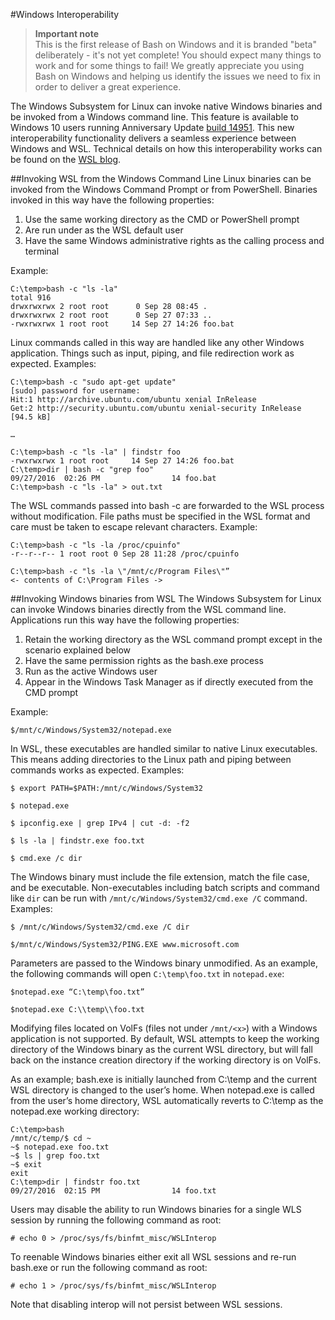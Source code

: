 #Windows Interoperability

> **Important note**  
	This is the first release of Bash on Windows and it is branded "beta" deliberately - it's not yet complete! You should expect many things to work and for some things to fail! We greatly appreciate you using Bash on Windows and helping us identify the issues we need to fix in order to deliver a great experience.

The Windows Subsystem for Linux can invoke native Windows binaries and be invoked from a Windows command line. This feature is available to Windows 10 users running Anniversary Update [build 14951](www.microsoft.com).  This new interoperability functionality delivers a seamless experience between Windows and WSL.  Technical details on how this interoperability works can be found on the [WSL blog](www.microsoft.com). 

##Invoking WSL from the Windows Command Line
Linux binaries can be invoked from the Windows Command Prompt or from PowerShell.  Binaries invoked in this way have the following properties:

1. Use the same working directory as the CMD or PowerShell prompt
2. Are run under as the WSL default user
3. Have the same Windows administrative rights as the calling process and terminal

Example:

```
C:\temp>bash -c "ls -la"
total 916
drwxrwxrwx 2 root root      0 Sep 28 08:45 .
drwxrwxrwx 2 root root      0 Sep 27 07:33 ..
-rwxrwxrwx 1 root root     14 Sep 27 14:26 foo.bat
```

Linux commands called in this way are handled like any other Windows application.  Things such as input, piping, and file redirection work as expected.  Examples:

```
C:\temp>bash -c "sudo apt-get update"
[sudo] password for username:
Hit:1 http://archive.ubuntu.com/ubuntu xenial InRelease
Get:2 http://security.ubuntu.com/ubuntu xenial-security InRelease [94.5 kB]

…

C:\temp>bash -c "ls -la" | findstr foo
-rwxrwxrwx 1 root root     14 Sep 27 14:26 foo.bat
C:\temp>dir | bash -c "grep foo"
09/27/2016  02:26 PM                14 foo.bat
C:\temp>bash -c "ls -la" > out.txt
```

The WSL commands passed into bash -c are forwarded to the WSL process without modification.  File paths must be specified in the WSL format and care must be taken to escape relevant characters. Example:

```
C:\temp>bash -c "ls -la /proc/cpuinfo"
-r--r--r-- 1 root root 0 Sep 28 11:28 /proc/cpuinfo

C:\temp>bash -c "ls -la \"/mnt/c/Program Files\"”
<- contents of C:\Program Files ->
```

##Invoking Windows binaries from WSL
The Windows Subsystem for Linux can invoke Windows binaries directly from the WSL command line.  Applications run this way have the following properties:

1. Retain the working directory as the WSL command prompt except in the scenario explained below 
2. Have the same permission rights as the bash.exe process 
3. Run as the active Windows user
4. Appear in the Windows Task Manager as if directly executed from the CMD prompt  

Example:

```
$/mnt/c/Windows/System32/notepad.exe
```

In WSL, these executables are handled similar to native Linux executables.  This means adding directories to the Linux path and piping between commands works as expected.  Examples:

```
$ export PATH=$PATH:/mnt/c/Windows/System32

$ notepad.exe

$ ipconfig.exe | grep IPv4 | cut -d: -f2

$ ls -la | findstr.exe foo.txt

$ cmd.exe /c dir
```

The Windows binary must include the file extension, match the file case, and be executable.  Non-executables including batch scripts and command like `dir` can be run with `/mnt/c/Windows/System32/cmd.exe /C` command. Examples:

```
$ /mnt/c/Windows/System32/cmd.exe /C dir

$/mnt/c/Windows/System32/PING.EXE www.microsoft.com
```
Parameters are passed to the Windows binary unmodified.  As an example, the following commands will open `C:\temp\foo.txt` in `notepad.exe`:

```
$notepad.exe “C:\temp\foo.txt”

$notepad.exe C:\\temp\\foo.txt
```

Modifying files located on VolFs (files not under `/mnt/<x>`) with a Windows application is not supported.  By default, WSL attempts to keep the working directory of the Windows binary as the current WSL directory, but will fall back on the instance creation directory if the working directory is on VolFs.

As an example; bash.exe is initially launched from C:\temp and the current WSL directory is changed to the user’s home.  When notepad.exe is called from the user’s home directory, WSL automatically reverts to C:\temp as the notepad.exe working directory:

```
C:\temp>bash
/mnt/c/temp/$ cd ~
~$ notepad.exe foo.txt
~$ ls | grep foo.txt
~$ exit
exit
C:\temp>dir | findstr foo.txt
09/27/2016  02:15 PM                14 foo.txt
```

Users may disable the ability to run Windows binaries for a single WLS session by running the following command as root:
```
# echo 0 > /proc/sys/fs/binfmt_misc/WSLInterop
```

To reenable Windows binaries either exit all WSL sessions and re-run bash.exe or run the following command as root:

```
# echo 1 > /proc/sys/fs/binfmt_misc/WSLInterop
```

Note that disabling interop will not persist between WSL sessions.
